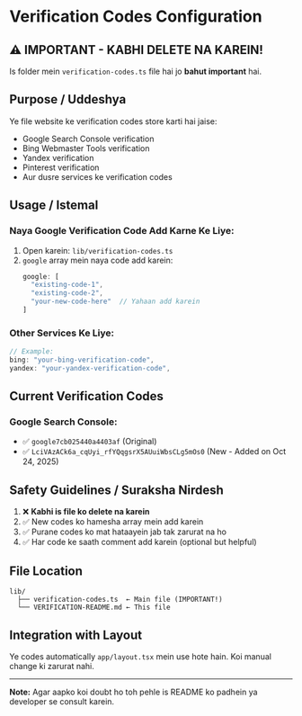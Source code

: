 # Verification Codes Configuration

## ⚠️ IMPORTANT - KABHI DELETE NA KAREIN!

Is folder mein `verification-codes.ts` file hai jo **bahut important** hai.

## Purpose / Uddeshya

Ye file website ke verification codes store karti hai jaise:
- Google Search Console verification
- Bing Webmaster Tools verification
- Yandex verification
- Pinterest verification
- Aur dusre services ke verification codes

## Usage / Istemal

### Naya Google Verification Code Add Karne Ke Liye:

1. Open karein: `lib/verification-codes.ts`
2. `google` array mein naya code add karein:
   ```typescript
   google: [
     "existing-code-1",
     "existing-code-2",
     "your-new-code-here"  // Yahaan add karein
   ]
   ```

### Other Services Ke Liye:

```typescript
// Example:
bing: "your-bing-verification-code",
yandex: "your-yandex-verification-code",
```

## Current Verification Codes

### Google Search Console:
- ✅ `google7cb025440a4403af` (Original)
- ✅ `LciVAzACk6a_cqUyi_rfYQqgsrX5AUuiWbsCLg5mOs0` (New - Added on Oct 24, 2025)

## Safety Guidelines / Suraksha Nirdesh

1. ❌ **Kabhi is file ko delete na karein**
2. ✅ New codes ko hamesha array mein add karein
3. ✅ Purane codes ko mat hataayein jab tak zarurat na ho
4. ✅ Har code ke saath comment add karein (optional but helpful)

## File Location
```
lib/
  ├── verification-codes.ts  ← Main file (IMPORTANT!)
  └── VERIFICATION-README.md ← This file
```

## Integration with Layout

Ye codes automatically `app/layout.tsx` mein use hote hain. Koi manual change ki zarurat nahi.

---

**Note:** Agar aapko koi doubt ho toh pehle is README ko padhein ya developer se consult karein.
